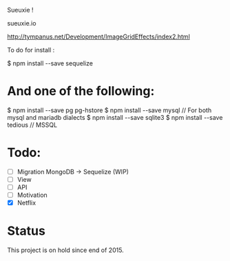 Sueuxie !

sueuxie.io

http://tympanus.net/Development/ImageGridEffects/index2.html

To do for install :

$ npm install --save sequelize

# And one of the following:
$ npm install --save pg pg-hstore
$ npm install --save mysql // For both mysql and mariadb dialects
$ npm install --save sqlite3
$ npm install --save tedious // MSSQL

# Todo:
- [ ] Migration MongoDB → Sequelize (WIP)
- [ ] View
- [ ] API
- [ ] Motivation
- [x] Netflix

# Status
This project is on hold since end of 2015.
